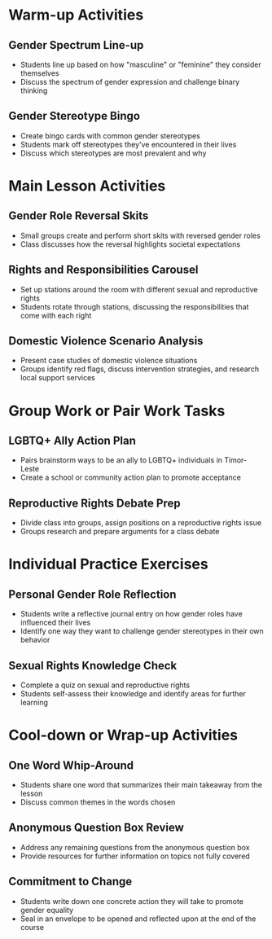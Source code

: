 # Warm-up Activities

## Gender Spectrum Line-up
- Students line up based on how "masculine" or "feminine" they consider themselves
- Discuss the spectrum of gender expression and challenge binary thinking

## Gender Stereotype Bingo
- Create bingo cards with common gender stereotypes
- Students mark off stereotypes they've encountered in their lives
- Discuss which stereotypes are most prevalent and why

# Main Lesson Activities

## Gender Role Reversal Skits
- Small groups create and perform short skits with reversed gender roles
- Class discusses how the reversal highlights societal expectations

## Rights and Responsibilities Carousel
- Set up stations around the room with different sexual and reproductive rights
- Students rotate through stations, discussing the responsibilities that come with each right

## Domestic Violence Scenario Analysis
- Present case studies of domestic violence situations
- Groups identify red flags, discuss intervention strategies, and research local support services

# Group Work or Pair Work Tasks

## LGBTQ+ Ally Action Plan
- Pairs brainstorm ways to be an ally to LGBTQ+ individuals in Timor-Leste
- Create a school or community action plan to promote acceptance

## Reproductive Rights Debate Prep
- Divide class into groups, assign positions on a reproductive rights issue
- Groups research and prepare arguments for a class debate

# Individual Practice Exercises

## Personal Gender Role Reflection
- Students write a reflective journal entry on how gender roles have influenced their lives
- Identify one way they want to challenge gender stereotypes in their own behavior

## Sexual Rights Knowledge Check
- Complete a quiz on sexual and reproductive rights
- Students self-assess their knowledge and identify areas for further learning

# Cool-down or Wrap-up Activities

## One Word Whip-Around
- Students share one word that summarizes their main takeaway from the lesson
- Discuss common themes in the words chosen

## Anonymous Question Box Review
- Address any remaining questions from the anonymous question box
- Provide resources for further information on topics not fully covered

## Commitment to Change
- Students write down one concrete action they will take to promote gender equality
- Seal in an envelope to be opened and reflected upon at the end of the course